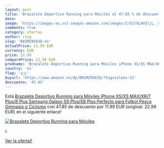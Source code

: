 ```yaml
---
layout: post
title: 'Brazalete Deportivo Running para Móviles al 47.85 % de descuento'
date: 
image: 'https://images-eu.ssl-images-amazon.com/images/I/51l9LmU3ljL._SL200_.jpg'
comments: true
category: ofertas
author: ring
slug: 'B01MZ9G63Q-es'
actualPrice: 11.99 EUR
currency: EUR
price: 11.99
comparePrice: 22.99 EUR
prodname: 'Brazalete Deportivo Running para Móviles iPhone XS/XS MAX/XR/7 Plus/8 Plus Samsung Galaxy S9 Plus/S8 Plus  Perfecto para Fútbol  Pesca  Gimnasio o Ciclismo'
country: 'es'
flag: '🇪🇸'
buyurl: 'https://www.amazon.es/dp/B01MZ9G63Q/?tag=tolees-21'
descuento: '47.85'
---
```


Está [Brazalete Deportivo Running para Móviles iPhone XS/XS MAX/XR/7 Plus/8 Plus Samsung Galaxy S9 Plus/S8 Plus  Perfecto para Fútbol  Pesca  Gimnasio o Ciclismo](https://www.amazon.es/dp/B01MZ9G63Q/?tag=tolees-21) con 47.85 de descuento por 11.99 EUR (original: 22.99 EUR) en el siguiente enlace!

[![Brazalete Deportivo Running para Móviles](https://images-eu.ssl-images-amazon.com/images/I/51l9LmU3ljL._SL200_.jpg)](https://www.amazon.es/dp/B01MZ9G63Q/?tag=tolees-21)

ℹ️:


[Ver la oferta!!](https://www.amazon.es/dp/B01MZ9G63Q/?tag=tolees-21)
